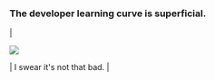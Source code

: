 ### The developer learning curve is superficial.

| <p align="left"><img src="https://media.giphy.com/media/13HgwGsXF0aiGY/giphy-downsized.gif" /><p> | I swear it's not that bad. |
